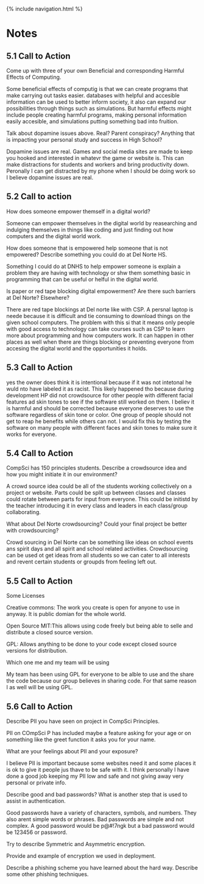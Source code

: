 {% include navigation.html %}
<h1>Notes</h1>
<h2>5.1 Call to Action</h2>

<p>Come up with three of your own Beneficial and corresponding Harmful Effects of Computing.</p>

<p>Some beneficial effects of computig is that we can create programs that make carrying out tasks easier. databases with helpful and accesible information can be used to better inform society, it also can expand our possibilities through things such as simulations. But harmful effects might include people creating harmful programs, making personal information easily accesible, and simulations putting something bad into fruition.</p>

<p>Talk about dopamine issues above. Real? Parent conspiracy? Anything that is impacting your personal study and success in High School?</p> 

<p>Dopamine issues are real. Games and social media sites are made to keep you hooked and interested in whatevr the game or website is. This can make distractions for students and workers and bring productivity down. Peronally I can get distracted by my phone when I should be doing work so I believe dopamine issues are real.</p>

<h2>5.2 Call to action</h2>

<p>How does someone empower themself in a digital world?</p>

<p>Someone can empower themselves in the digital world by reasearching and indulging themselves in things like coding and just finding out how computers and the digital world work.</p>

<p>How does someone that is empowered help someone that is not empowered? Describe something you could do at Del Norte HS.</p>

<p>Something I could do at DNHS to help empower someone is explain a problem they are having with technology or shw them something basic in programming that can be useful or helful in the digital world.</p>

<p>Is paper or red tape blocking digital empowerment? Are there such barriers at Del Norte? Elsewhere?</p> 

<p>There are red tape blockings at Del norte like with CSP. A persnal laptop is neede because it is difficult and tie consuming to download things on the given school computers. The problem with this si that it means only people with good access to technology can take courses such as CSP to learn more about programming and how computers work. It can happen in other places as well when there are things blocking or preventing everyone from accesing the digital world and the opportunities it holds.</p>

<h2>5.3 Call to Action</h2>

<p>yes the owner does think it is intentional because if it was not intetonal he wuld nto have labeled it as racist. This likely happened tho because during development HP did not crowdsource for other people with different facial features ad skin tones to see if the software still worked on them. I believ it is harmful and should be corrected because everyone deserves to use the software regardless of skin tone or color. One group of people should not get to reap he benefits while others can not. I would fix this by testing the software on many people with different faces and skin tones to make sure it works for everyone.</p>

<h2>5.4 Call to Action</h2>

<p>CompSci has 150 principles students. Describe a crowdsource idea and how you might initiate it in our environment?</p>

<p>A crowd source idea could be all of the students working collectively on a project or website. Parts could be split up between classes and classes could rotate between parts for input from everyone. This could be initistd by the teacher introducing it in every class and leaders in each class/group collaborating.</p>

<p>What about Del Norte crowdsourcing? Could your final project be better with crowdsourcing?</p>

<p>Crowd sourcing in Del Norte can be something like ideas on school events ans spirit days and all spirit and school related activities. Crowdsourcing can be used ot get ideas from all students so we can cater to all interests and revent certain students or groupds from feeling left out. </p>

<h2>5.5 Call to Action</h2>

<p>Some Licenses</p>

<p>Creative commons: The work you create is open for anyone to use in anyway. It is public domian for the whole world.

  Open Source MIT:This allows using code freely but being able to selle and distribute a closed source version.

  GPL: Allows anything to be done to your code except closed source versions for distribution.
</p>

<p>Which one me and my team will be using</p>

<p>My team has been using GPL for everyone to be alble to use and the share the code because our group believes in sharing code. For that same reason I as well will be using GPL.</p>

<h2>5.6 Call to Action</h2>

<p>Describe PII you have seen on project in CompSci Principles.
  
  PII on COmpSci P has included maybe a feature asking for your age or on something like the greet function it asks you for your name.

  What are your feelings about PII and your exposure?
  
  I believe PII is important because some websites need it and some places it is ok to give it people jus thave to be safe with it. I think personally I have done a good job keeping my PII low and safe and not giving away very personal or private info.

  Describe good and bad passwords? What is another step that is used to assist in authentication.
  
  Good passwords have a variety of characters, symbols, and numbers. They also arent simple words or phrases. Bad passwords are simple and not complex. A good password would be p@#!7ngk but a bad password would be 123456 or password.

  Try to describe Symmetric and Asymmetric encryption.

  Provide and example of encryption we used in deployment.

  Describe a phishing scheme you have learned about the hard way. Describe some other phishing techniques.</p>
